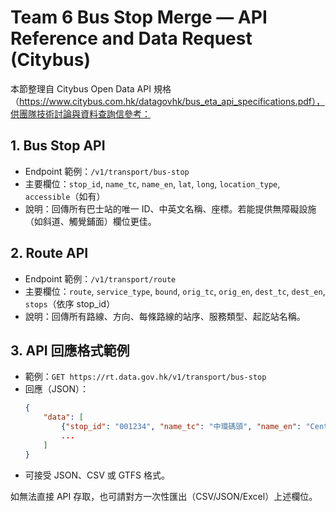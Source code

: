 
# Team 6 Bus Stop Merge — API Reference and Data Request (Citybus)

本節整理自 Citybus Open Data API 規格（https://www.citybus.com.hk/datagovhk/bus_eta_api_specifications.pdf），供團隊技術討論與資料查詢信參考：

## 1. Bus Stop API
- Endpoint 範例：`/v1/transport/bus-stop`
- 主要欄位：`stop_id`, `name_tc`, `name_en`, `lat`, `long`, `location_type`, `accessible`（如有）
- 說明：回傳所有巴士站的唯一 ID、中英文名稱、座標。若能提供無障礙設施（如斜道、觸覺鋪面）欄位更佳。

## 2. Route API
- Endpoint 範例：`/v1/transport/route`
- 主要欄位：`route`, `service_type`, `bound`, `orig_tc`, `orig_en`, `dest_tc`, `dest_en`, `stops`（依序 stop_id）
- 說明：回傳所有路線、方向、每條路線的站序、服務類型、起訖站名稱。

## 3. API 回應格式範例
- 範例：`GET https://rt.data.gov.hk/v1/transport/bus-stop`
- 回應（JSON）：
	```json
	{
		"data": [
			{"stop_id": "001234", "name_tc": "中環碼頭", "name_en": "Central Ferry Piers", "lat": 22.287, "long": 114.158, "location_type": "bus", "accessible": true},
			...
		]
	}
	```
- 可接受 JSON、CSV 或 GTFS 格式。

如無法直接 API 存取，也可請對方一次性匯出（CSV/JSON/Excel）上述欄位。
